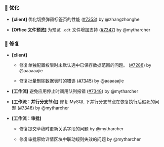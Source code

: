 ### 🚀 优化

- **[client]** 优化切换弹窗标签页的性能 ([#7353](https://github.com/nocobase/nocobase/pull/7353)) by @zhangzhonghe

- **[Office 文件预览]** 为预览 `.odt` 文件增加支持 ([#7347](https://github.com/nocobase/nocobase/pull/7347)) by @mytharcher

### 🐛 修复

- **[client]**
  - 修复单独配置权限时未默认选中已保存数据范围的问题。 ([#7288](https://github.com/nocobase/nocobase/pull/7288)) by @aaaaaajie

  - 修复批量删除数据表时的错误 ([#7345](https://github.com/nocobase/nocobase/pull/7345)) by @aaaaaajie

- **[工作流]** 避免应用停止时调用队列报错 ([#7348](https://github.com/nocobase/nocobase/pull/7348)) by @mytharcher

- **[工作流：并行分支节点]** 修复 MySQL 下并行分支节点在恢复执行后假死的问题 ([#7346](https://github.com/nocobase/nocobase/pull/7346)) by @mytharcher

- **[工作流：审批]**
  - 修复提交草稿时更新关系字段的问题 by @mytharcher

  - 修复审批原始详情区块中联动规则失效的问题 by @mytharcher

